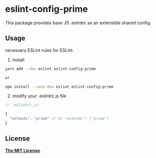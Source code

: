 # eslint-config-prime

This package provides base JS .eslintrc as an extensible shared config.

## Usage

necessary ESLint rules for ESLint.

1. install

```sh
yarn add --dev eslint eslint-config-prime

or

npm install --save-dev eslint eslint-config-prime
```

2. modify your .eslintrc.js file

```js
// .eslintrc.js

{
  "extends": "prime" // Or "extends": ["prime"]
}
```

## License

[**The MIT License**](LICENSE).

